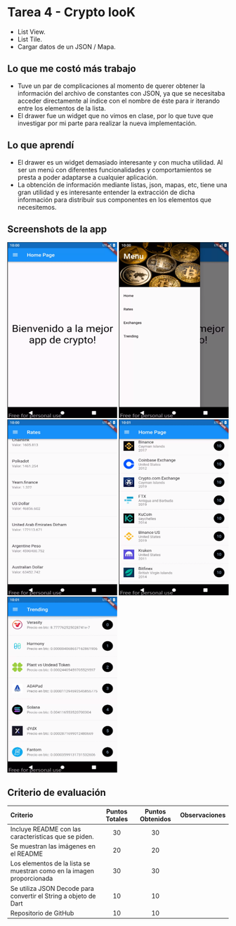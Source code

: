 # Tarea 4 - Crypto looK

- List View.
- List Tile.
- Cargar datos de un JSON / Mapa.

## Lo que me costó más trabajo

- Tuve un par de complicaciones al momento de querer obtener la información del archivo de constantes con JSON, ya que se necesitaba acceder directamente al índice con el nombre de éste para ir iterando entre los elementos de la lista.
- El drawer fue un widget que no vimos en clase, por lo que tuve que investigar por mi parte para realizar la nueva implementación.

## Lo que aprendí

- El drawer es un widget demasiado interesante y con mucha utilidad. Al ser un menú con diferentes funcionalidades y comportamientos se presta a poder adaptarse a cualquier aplicación.
- La obtención de información mediante listas, json, mapas, etc, tiene una gran utilidad y es interesante entender la extracción de dicha información para distribuír sus componentes en los elementos que necesitemos.

## Screenshots de la app

<img src="images/home_page.png" alt="home page" width="250" height="400">
<img src="images/drawer_menu.png" alt="drawer menu" width="250" height="400">
<img src="images/rates_page.png" alt="rates page" width="250" height="400">
<img src="images/exchanges_page.png" alt="exchanges page" width="250" height="400">
<img src="images/trending_page.png" alt="trending page" width="250" height="400">

## Criterio de evaluación

| Criterio                                                              | Puntos Totales | Puntos Obtenidos | Observaciones |
| :-------------------------------------------------------------------- | :------------: | :--------------: | ------------: |
| Incluye README con las caracteristicas que se piden.                  |       30       |        30        |               |
| Se muestran las imágenes en el README                                 |       20       |        20        |               |
| Los elementos de la lista se muestran como en la imagen proporcionada |       30       |        30        |               |
| Se utiliza JSON Decode para convertir el String a objeto de Dart      |       10       |        10        |               |
| Repositorio de GitHub                                                 |       10       |        10        |               |
